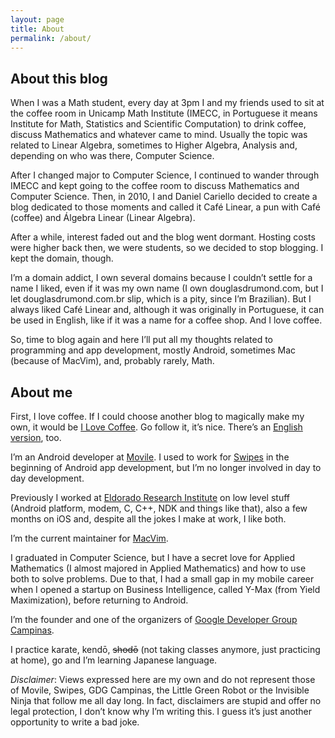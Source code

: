 ```yaml
---
layout: page
title: About
permalink: /about/
---
```


## About this blog

When I was a Math student, every day at 3pm I and my friends used to sit at the
coffee room in Unicamp Math Institute (IMECC, in Portuguese it means Institute
for Math, Statistics and Scientific Computation) to drink coffee, discuss
Mathematics and whatever came to mind. Usually the topic was related to Linear
Algebra, sometimes to Higher Algebra, Analysis and, depending on who was there,
Computer Science.

After I changed major to Computer Science, I continued to wander through IMECC
and kept going to the coffee room to discuss Mathematics and Computer Science.
Then, in 2010, I and Daniel Cariello decided to create a blog dedicated to
those moments and called it Café Linear, a pun with Café (coffee) and Álgebra
Linear (Linear Algebra).

After a while, interest faded out and the blog went dormant. Hosting costs were
higher back then, we were students, so we decided to stop blogging. I kept the
domain, though.

I’m a domain addict, I own several domains because I couldn’t settle for a name
I liked, even if it was my own name (I own douglasdrumond.com, but I let
douglasdrumond.com.br slip, which is a pity, since I’m Brazilian). But I always
liked Café Linear and, although it was originally in Portuguese, it can be used in
English, like if it was a name for a coffee shop. And I love coffee.

So, time to blog again and here I’ll put all my thoughts related to programming
and app development, mostly Android, sometimes Mac (because of MacVim), and,
probably rarely, Math.

## About me

First, I love coffee. If I could choose another blog to magically make my own,
it would be [I Love Coffee](http://ilovecoffee.jp). Go follow it, it’s nice.
There’s an [English version](http://en.ilovecoffee.jp), too.

I’m an Android developer at [Movile](http://www.movile.com). I used to work for
[Swipes](http://www.swipesapp.com/) in the beginning of Android app
development, but I’m no longer involved in day to day development.

Previously I worked at [Eldorado Research
Institute](http://www.eldorado.org.br/en/) on low level stuff (Android
platform, modem, C, C++, NDK and things like that), also a few months on iOS
and, despite all the jokes I make at work, I like both.

I’m the current maintainer for [MacVim](https://github.com/macvim-dev/macvim).

I graduated in Computer Science, but I have a secret love for Applied
Mathematics (I almost majored in Applied Mathematics) and how to use both to
solve problems. Due to that, I had a small gap in my mobile career when
I opened a startup on Business Intelligence, called Y-Max (from Yield
Maximization), before returning to Android.

I’m the founder and one of the organizers of 
[Google Developer Group Campinas](http://www.gdg-campinas.org/).

I practice karate, kendō, <del>shodō</del> (not taking classes anymore, just
practicing at home), go and I’m learning Japanese language.

_Disclaimer_: Views expressed here are my own and do not represent those of
Movile, Swipes, GDG Campinas, the Little Green Robot or the Invisible Ninja
that follow me all day long. In fact, disclaimers are stupid and offer no legal
protection, I don’t know why I’m writing this. I guess it’s just another
opportunity to write a bad joke.
